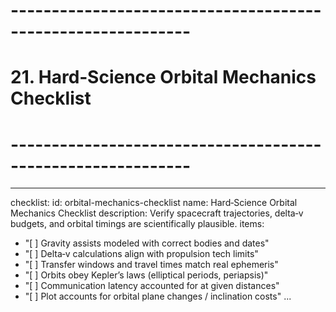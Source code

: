 # ------------------------------------------------------------

# 21. Hard‑Science Orbital Mechanics Checklist

# ------------------------------------------------------------

---

checklist:
id: orbital-mechanics-checklist
name: Hard‑Science Orbital Mechanics Checklist
description: Verify spacecraft trajectories, delta‑v budgets, and orbital timings are scientifically plausible.
items:

- "[ ] Gravity assists modeled with correct bodies and dates"
- "[ ] Delta‑v calculations align with propulsion tech limits"
- "[ ] Transfer windows and travel times match real ephemeris"
- "[ ] Orbits obey Kepler’s laws (elliptical periods, periapsis)"
- "[ ] Communication latency accounted for at given distances"
- "[ ] Plot accounts for orbital plane changes / inclination costs"
  ...
